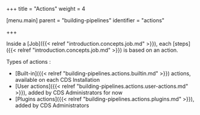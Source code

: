 +++
title = "Actions"
weight = 4

[menu.main]
parent = "building-pipelines"
identifier = "actions"

+++


Inside a [Job]({{< relref "introduction.concepts.job.md" >}}), each [steps]({{< relref "introduction.concepts.job.md" >}}) is based on an action.

Types of actions :

* [Built-in]({{< relref "building-pipelines.actions.builtin.md" >}}) actions, available on each CDS Installation
* [User actions]({{< relref "building-pipelines.actions.user-actions.md" >}}), added by CDS Administrators for now
* [Plugins actions]({{< relref "building-pipelines.actions.plugins.md" >}}), added by CDS Administrators
